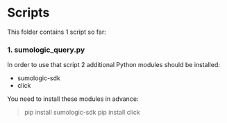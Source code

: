 # Scripts

This folder contains 1 script so far:
### 1. **sumologic_query.py** 

In order to use that script 2 additional Python modules should be installed:
- sumologic-sdk
- click

You need to install these modules in advance:
> pip install sumologic-sdk
> pip install click
